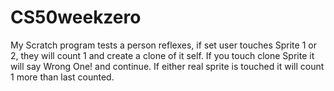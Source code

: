 # CS50weekzero
My Scratch program tests a person reflexes, if set user touches Sprite 1 or 2, they will count 1 and create a clone of it self. If you touch clone Sprite it will say Wrong One! and continue. If either real sprite is touched it will count 1 more than last counted.
